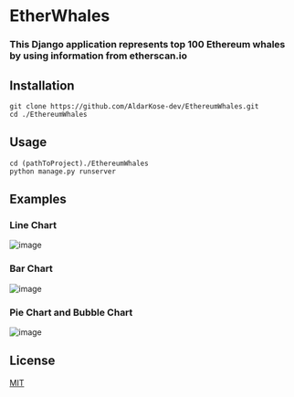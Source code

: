 # EtherWhales
### This Django application represents top 100 Ethereum whales by using information from etherscan.io

## Installation
```
git clone https://github.com/AldarKose-dev/EthereumWhales.git
cd ./EthereumWhales
```

## Usage
```
cd (pathToProject)./EthereumWhales
python manage.py runserver
```

## Examples

### Line Chart
![image](https://user-images.githubusercontent.com/78011086/153207647-c3893140-db70-4fcf-af1a-d422e30cceaf.png)

### Bar Chart
![image](https://user-images.githubusercontent.com/78011086/153207713-df735db2-ac1a-4df9-9773-f7c4b5b67cd1.png)

### Pie Chart and Bubble Chart
![image](https://user-images.githubusercontent.com/78011086/153207807-6582d7df-535b-4af5-9a29-85f975ba295b.png)


## License
[MIT](https://github.com/Kaiyrkeldi/Scrapper/blob/main/LICENSE)
